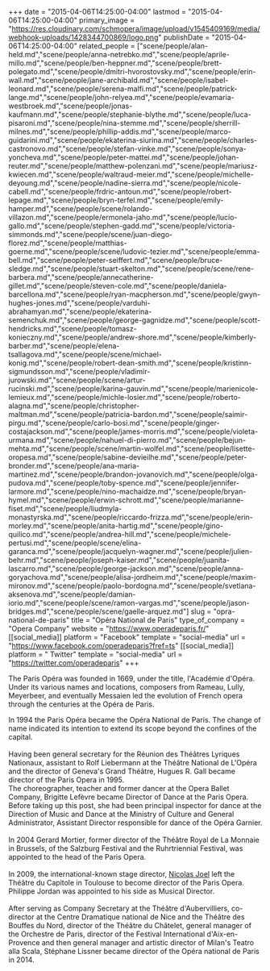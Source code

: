 +++
date = "2015-04-06T14:25:00-04:00"
lastmod = "2015-04-06T14:25:00-04:00"
primary_image = "https://res.cloudinary.com/schmopera/image/upload/v1545409169/media/webhook-uploads/1428344700869/logo.png"
publishDate = "2015-04-06T14:25:00-04:00"
related_people = ["scene/people/alan-held.md","scene/people/anna-netrebko.md","scene/people/aprile-millo.md","scene/people/ben-heppner.md","scene/people/brett-polegato.md","scene/people/dmitri-hvorostovsky.md","scene/people/erin-wall.md","scene/people/jane-archibald.md","scene/people/isabel-leonard.md","scene/people/serena-malfi.md","scene/people/patrick-lange.md","scene/people/john-relyea.md","scene/people/evamaria-westbroek.md","scene/people/jonas-kaufmann.md","scene/people/stephanie-blythe.md","scene/people/luca-pisaroni.md","scene/people/nina-stemme.md","scene/people/sherrill-milnes.md","scene/people/phillip-addis.md","scene/people/marco-guidarini.md","scene/people/ekaterina-siurina.md","scene/people/charles-castronovo.md","scene/people/stefan-vinke.md","scene/people/sonya-yoncheva.md","scene/people/peter-mattei.md","scene/people/johan-reuter.md","scene/people/matthew-polenzani.md","scene/people/mariusz-kwiecen.md","scene/people/waltraud-meier.md","scene/people/michelle-deyoung.md","scene/people/nadine-sierra.md","scene/people/nicole-cabell.md","scene/people/frdric-antoun.md","scene/people/robert-lepage.md","scene/people/bryn-terfel.md","scene/people/emily-hamper.md","scene/people/scene/rolando-villazon.md","scene/people/ermonela-jaho.md","scene/people/lucio-gallo.md","scene/people/stephen-gadd.md","scene/people/victoria-simmonds.md","scene/people/scene/juan-diego-florez.md","scene/people/matthias-goerne.md","scene/people/scene/ludovic-tezier.md","scene/people/emma-bell.md","scene/people/peter-seiffert.md","scene/people/bruce-sledge.md","scene/people/stuart-skelton.md","scene/people/scene/rene-barbera.md","scene/people/annecatherine-gillet.md","scene/people/steven-cole.md","scene/people/daniela-barcellona.md","scene/people/ryan-macpherson.md","scene/people/gwyn-hughes-jones.md","scene/people/varduhi-abrahamyan.md","scene/people/ekaterina-semenchuk.md","scene/people/george-gagnidze.md","scene/people/scott-hendricks.md","scene/people/tomasz-konieczny.md","scene/people/andrew-shore.md","scene/people/kimberly-barber.md","scene/people/elena-tsallagova.md","scene/people/scene/michael-konig.md","scene/people/robert-dean-smith.md","scene/people/kristinn-sigmundsson.md","scene/people/vladimir-jurowski.md","scene/people/scene/artur-rucinski.md","scene/people/karina-gauvin.md","scene/people/marienicole-lemieux.md","scene/people/michle-losier.md","scene/people/roberto-alagna.md","scene/people/christopher-maltman.md","scene/people/patricia-bardon.md","scene/people/saimir-pirgu.md","scene/people/carlo-bosi.md","scene/people/ginger-costajackson.md","scene/people/james-morris.md","scene/people/violeta-urmana.md","scene/people/nahuel-di-pierro.md","scene/people/bejun-mehta.md","scene/people/scene/martin-wolfel.md","scene/people/lisette-oropesa.md","scene/people/sabine-devieilhe.md","scene/people/peter-bronder.md","scene/people/ana-maria-martinez.md","scene/people/brandon-jovanovich.md","scene/people/olga-pudova.md","scene/people/toby-spence.md","scene/people/jennifer-larmore.md","scene/people/nino-machaidze.md","scene/people/bryan-hymel.md","scene/people/erwin-schrott.md","scene/people/marianne-fiset.md","scene/people/liudmyla-monastyrska.md","scene/people/riccardo-frizza.md","scene/people/erin-morley.md","scene/people/anita-hartig.md","scene/people/gino-quilico.md","scene/people/andrea-hill.md","scene/people/michele-pertusi.md","scene/people/scene/elina-garanca.md","scene/people/jacquelyn-wagner.md","scene/people/julien-behr.md","scene/people/joseph-kaiser.md","scene/people/juanita-lascarro.md","scene/people/george-jackson.md","scene/people/anna-goryachova.md","scene/people/alisa-jordheim.md","scene/people/maxim-mironov.md","scene/people/paolo-bordogna.md","scene/people/svetlana-aksenova.md","scene/people/damian-iorio.md","scene/people/scene/ramon-vargas.md","scene/people/jason-bridges.md","scene/people/scene/gaelle-arquez.md"]
slug = "opra-national-de-paris"
title = "Opéra National de Paris"
type_of_company = "Opera Company"
website = "https://www.operadeparis.fr/"
[[social_media]]
platform = "Facebook"
template = "social-media"
url = "https://www.facebook.com/operadeparis?fref=ts"
[[social_media]]
platform = " Twitter"
template = "social-media"
url = "https://twitter.com/operadeparis"
+++

<p>
	The Paris Opéra was founded in 1669, under the title, l'Académie d'Opéra. Under its various names and locations, composers from Rameau, Lully, Meyerbeer, and eventually Messaien led the evolution of French opera through the centuries at the Opéra de Paris.
</p>
<p>
	In 1994 the Paris Opéra became the Opéra National de Paris. The change of name indicated its intention to extend its scope beyond the confines of the capital.<br>
	<br>
	Having been general secretary for the Réunion des Théâtres Lyriques Nationaux, assistant to Rolf Liebermann at the Théâtre National de L'Opéra and the director of Geneva's Grand Théâtre, Hugues R. Gall became director of the Paris Opera in 1995.<br>
	The choreographer, teacher and former dancer at the Opera Ballet Company, Brigitte Lefèvre became Director of Dance at the Paris Opera. Before taking up this post, she had been principal inspector for dance at the Direction of Music and Dance at the Ministry of Culture and General Administrator, Assistant Director responsible for dance of the Opéra Garnier.<br>
	<br>
	<span class="hoefler_24">In 2004 </span>Gerard Mortier, former director of the Théâtre Royal de La Monnaie in Brussels, of the Salzburg Festival and the Ruhrtriennial Festival, was appointed to the head of the Paris Opera.<br>
	<br>
	In 2009, the international-known stage director, <a href="https://www.operadeparis.fr/en/l-opera-de-paris/l-institution/nicolas-joel-directeur-de-l-opera">Nicolas Joel</a> left the Théâtre du Capitole in Toulouse to become director of the Paris Opera. Philippe Jordan was appointed to his side as Musical Director. <br>
	<br>
	After serving as Company Secretary at the Théâtre d'Aubervilliers, co-director at the Centre Dramatique national de Nice and the Théâtre des Bouffes du Nord, director of the Théâtre du Châtelet, general manager of the Orchestre de Paris, director of the Festival International d'Aix-en-Provence and then general manager and artistic director of Milan's Teatro alla Scala, Stéphane Lissner became director of the Opéra national de Paris in 2014.
</p>
